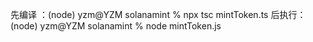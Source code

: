 先编译 ：(node) yzm@YZM solanamint % npx tsc mintToken.ts
后执行：(node) yzm@YZM solanamint % node mintToken.js   

